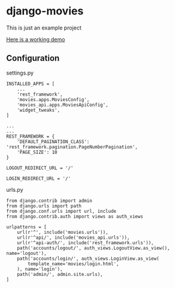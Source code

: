 # django-movies

This is just an example project

[Here is a working demo](https://movies.santic.me/)

## Configuration

settings.py
```
INSTALLED_APPS = [
    ...
    'rest_framework',
    'movies.apps.MoviesConfig',
    'movies_api.apps.MoviesApiConfig',
    'widget_tweaks',
]

...
...
REST_FRAMEWORK = {
    'DEFAULT_PAGINATION_CLASS': 'rest_framework.pagination.PageNumberPagination',
    'PAGE_SIZE': 10
}

LOGOUT_REDIRECT_URL = '/'

LOGIN_REDIRECT_URL = '/'
```
urls.py
```
from django.contrib import admin
from django.urls import path
from django.conf.urls import url, include
from django.contrib.auth import views as auth_views

urlpatterns = [
    url(r'^', include('movies.urls')),
    url(r'^api/', include('movies_api.urls')),
    url(r'^api-auth/', include('rest_framework.urls')),
    path('accounts/logout/', auth_views.LogoutView.as_view(), name='logout'),
    path('accounts/login/', auth_views.LoginView.as_view(
        template_name='movies/login.html',
    ), name='login'),
    path('admin/', admin.site.urls),
]
```